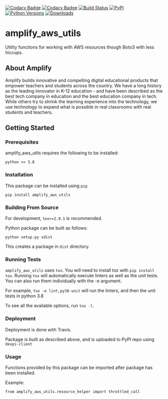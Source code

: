 [![Codacy Badge](https://api.codacy.com/project/badge/Grade/9f6400386de74fe0b86acd6a081f3302)](https://www.codacy.com/app/amplify-education/amplify_aws_utils?utm_source=github.com&utm_medium=referral&utm_content=amplify-education/amplify_aws_utils&utm_campaign=Badge_Grade)
[![Codacy Badge](https://api.codacy.com/project/badge/Coverage/9f6400386de74fe0b86acd6a081f3302)](https://www.codacy.com/app/amplify-education/amplify_aws_utils?utm_source=github.com&utm_medium=referral&utm_content=amplify-education/amplify_aws_utils&utm_campaign=Badge_Coverage)
[![Build Status](https://travis-ci.org/amplify-education/amplify_aws_utils.svg?branch=master)](https://travis-ci.org/amplify-education/amplify_aws_utils)
[![PyPI](https://img.shields.io/pypi/v/amplify-aws-utils.svg)](https://pypi.org/project/amplify-aws-utils/)
[![Python Versions](https://img.shields.io/pypi/pyversions/amplify-aws-utils.svg)](https://pypi.python.org/pypi/amplify-aws-utils)
[![Downloads](https://img.shields.io/pypi/dm/amplify_aws_utils.svg)](https://pypistats.org/api/packages/amplify-aws-utils/recent)

# amplify_aws_utils

Utility functions for working with AWS resources though Boto3 with less hiccups.

## About Amplify

Amplify builds innovative and compelling digital educational products that empower teachers and students across the
country. We have a long history as the leading innovator in K-12 education - and have been described as the best tech
company in education and the best education company in tech. While others try to shrink the learning experience into the
technology, we use technology to expand what is possible in real classrooms with real students and teachers.

## Getting Started

### Prerequisites

amplify_aws_utils requires the following to be installed:

```text
python >= 3.8
```

### Installation

This package can be installed using `pip`

`pip install amplify_aws_utils`

### Building From Source

For development, `tox>=2.9.1` is recommended.

Python package can be built as follows:

`python setup.py sdist`

This creates a package in `dist` directory.

### Running Tests

`amplify_aws_utils` uses `tox`. You will need to install tox with `pip install tox`.
Running `tox` will automatically execute linters as well as the unit tests. You can also run them individually with
the -e argument.

For example, `tox -e lint,py38-unit` will run the linters, and then the unit tests in python 3.8

To see all the available options, run `tox -l`.

### Deployment

Deployment is done with Travis.

Package is built as described above, and is uploaded to PyPI repo using `devpi-client`

### Usage

Functions provided by this package can be imported after package has been installed.

Example:

`from amplify_aws_utils.resource_helper import throttled_call`
